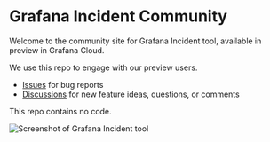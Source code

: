 # Grafana Incident Community

Welcome to the community site for Grafana Incident tool, available in preview in Grafana Cloud.

We use this repo to engage with our preview users.

* [Issues](https://github.com/grafana/incident-app/issues) for bug reports
* [Discussions](https://github.com/grafana/incident-app/discussions) for new feature ideas, questions, or comments

This repo contains no code.

![Screenshot of Grafana Incident tool](https://user-images.githubusercontent.com/101659/189375059-57bb4daa-687f-4ac7-8e12-16c070ea8f65.png)
